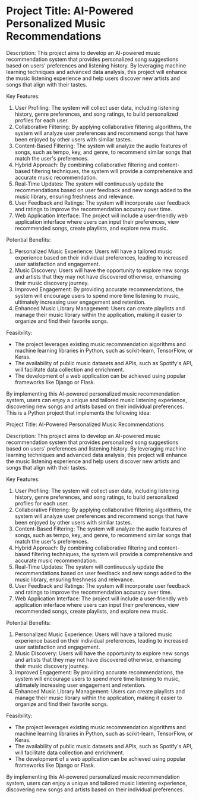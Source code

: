 # Project Title: AI-Powered Personalized Music Recommendations

Description: This project aims to develop an AI-powered music recommendation system that provides personalized song suggestions based on users' preferences and listening history. By leveraging machine learning techniques and advanced data analysis, this project will enhance the music listening experience and help users discover new artists and songs that align with their tastes.

Key Features:
1. User Profiling: The system will collect user data, including listening history, genre preferences, and song ratings, to build personalized profiles for each user.
2. Collaborative Filtering: By applying collaborative filtering algorithms, the system will analyze user preferences and recommend songs that have been enjoyed by other users with similar tastes.
3. Content-Based Filtering: The system will analyze the audio features of songs, such as tempo, key, and genre, to recommend similar songs that match the user's preferences.
4. Hybrid Approach: By combining collaborative filtering and content-based filtering techniques, the system will provide a comprehensive and accurate music recommendation.
5. Real-Time Updates: The system will continuously update the recommendations based on user feedback and new songs added to the music library, ensuring freshness and relevance.
6. User Feedback and Ratings: The system will incorporate user feedback and ratings to improve the recommendation accuracy over time.
7. Web Application Interface: The project will include a user-friendly web application interface where users can input their preferences, view recommended songs, create playlists, and explore new music.

Potential Benefits:
1. Personalized Music Experience: Users will have a tailored music experience based on their individual preferences, leading to increased user satisfaction and engagement.
2. Music Discovery: Users will have the opportunity to explore new songs and artists that they may not have discovered otherwise, enhancing their music discovery journey.
3. Improved Engagement: By providing accurate recommendations, the system will encourage users to spend more time listening to music, ultimately increasing user engagement and retention.
4. Enhanced Music Library Management: Users can create playlists and manage their music library within the application, making it easier to organize and find their favorite songs.

Feasibility:
- The project leverages existing music recommendation algorithms and machine learning libraries in Python, such as scikit-learn, TensorFlow, or Keras.
- The availability of public music datasets and APIs, such as Spotify's API, will facilitate data collection and enrichment.
- The development of a web application can be achieved using popular frameworks like Django or Flask.

By implementing this AI-powered personalized music recommendation system, users can enjoy a unique and tailored music listening experience, discovering new songs and artists based on their individual preferences.
This is a Python project that implements the following idea:

Project Title: AI-Powered Personalized Music Recommendations

Description: This project aims to develop an AI-powered music recommendation system that provides personalized song suggestions based on users' preferences and listening history. By leveraging machine learning techniques and advanced data analysis, this project will enhance the music listening experience and help users discover new artists and songs that align with their tastes.

Key Features:
1. User Profiling: The system will collect user data, including listening history, genre preferences, and song ratings, to build personalized profiles for each user.
2. Collaborative Filtering: By applying collaborative filtering algorithms, the system will analyze user preferences and recommend songs that have been enjoyed by other users with similar tastes.
3. Content-Based Filtering: The system will analyze the audio features of songs, such as tempo, key, and genre, to recommend similar songs that match the user's preferences.
4. Hybrid Approach: By combining collaborative filtering and content-based filtering techniques, the system will provide a comprehensive and accurate music recommendation.
5. Real-Time Updates: The system will continuously update the recommendations based on user feedback and new songs added to the music library, ensuring freshness and relevance.
6. User Feedback and Ratings: The system will incorporate user feedback and ratings to improve the recommendation accuracy over time.
7. Web Application Interface: The project will include a user-friendly web application interface where users can input their preferences, view recommended songs, create playlists, and explore new music.

Potential Benefits:
1. Personalized Music Experience: Users will have a tailored music experience based on their individual preferences, leading to increased user satisfaction and engagement.
2. Music Discovery: Users will have the opportunity to explore new songs and artists that they may not have discovered otherwise, enhancing their music discovery journey.
3. Improved Engagement: By providing accurate recommendations, the system will encourage users to spend more time listening to music, ultimately increasing user engagement and retention.
4. Enhanced Music Library Management: Users can create playlists and manage their music library within the application, making it easier to organize and find their favorite songs.

Feasibility:
- The project leverages existing music recommendation algorithms and machine learning libraries in Python, such as scikit-learn, TensorFlow, or Keras.
- The availability of public music datasets and APIs, such as Spotify's API, will facilitate data collection and enrichment.
- The development of a web application can be achieved using popular frameworks like Django or Flask.

By implementing this AI-powered personalized music recommendation system, users can enjoy a unique and tailored music listening experience, discovering new songs and artists based on their individual preferences.